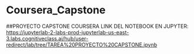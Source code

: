 # Coursera_Capstone
##PROYECTO CAPSTONE COURSERA
LINK DEL NOTEBOOK EN JUPYTER: https://jupyterlab-2-labs-prod-jupyterlab-us-east-3.labs.cognitiveclass.ai/hub/user-redirect/lab/tree/TAREA%20PROYECTO%20CAPSTONE.ipynb
